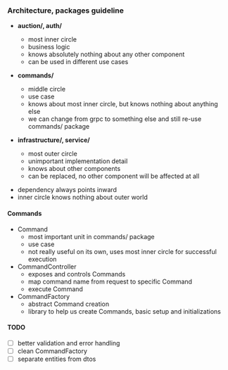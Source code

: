 ### Architecture, packages guideline

* **auction/, auth/**
  * most inner circle
  * business logic
  * knows absolutely nothing about any other component 
  * can be used in different use cases

* **commands/**
  * middle circle
  * use case
  * knows about most inner circle, but knows nothing about anything else 
  * we can change from grpc to something else and still re-use commands/ package

* **infrastructure/, service/**
  * most outer circle
  * unimportant implementation detail
  * knows about other components
  * can be replaced, no other component will be affected at all


- dependency always points inward
- inner circle knows nothing about outer world


#### Commands
* Command
  * most important unit in commands/ package
  * use case
  * not really useful on its own, uses most inner circle for successful execution
* CommandController
  * exposes and controls Commands
  * map command name from request to specific Command
  * execute Command
* CommandFactory
  * abstract Command creation
  * library to help us create Commands, basic setup and initializations


#### TODO
- [ ] better validation and error handling
- [ ] clean CommandFactory
- [ ] separate entities from dtos